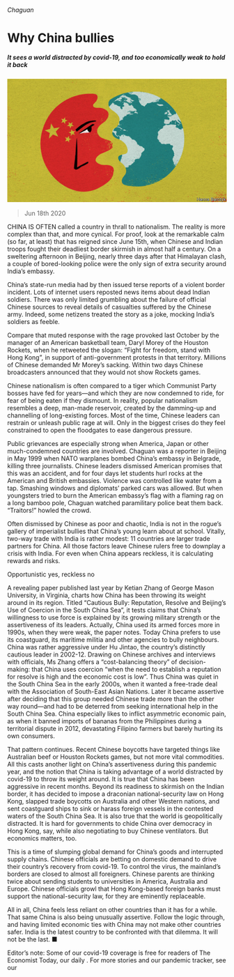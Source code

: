 ###### Chaguan

# Why China bullies 

##### It sees a world distracted by covid-19, and too economically weak to hold it back 

![image](images/20200620_CND000.jpg) 

> Jun 18th 2020 

CHINA IS OFTEN called a country in thrall to nationalism. The reality is more complex than that, and more cynical. For proof, look at the remarkable calm (so far, at least) that has reigned since June 15th, when Chinese and Indian troops fought their deadliest border skirmish in almost half a century. On a sweltering afternoon in Beijing, nearly three days after that Himalayan clash, a couple of bored-looking police were the only sign of extra security around India’s embassy.

China’s state-run media had by then issued terse reports of a violent border incident. Lots of internet users reposted news items about dead Indian soldiers. There was only limited grumbling about the failure of official Chinese sources to reveal details of casualties suffered by the Chinese army. Indeed, some netizens treated the story as a joke, mocking India’s soldiers as feeble.


Compare that muted response with the rage provoked last October by the manager of an American basketball team, Daryl Morey of the Houston Rockets, when he retweeted the slogan: “Fight for freedom, stand with Hong Kong”, in support of anti-government protests in that territory. Millions of Chinese demanded Mr Morey’s sacking. Within two days Chinese broadcasters announced that they would not show Rockets games.

Chinese nationalism is often compared to a tiger which Communist Party bosses have fed for years—and which they are now condemned to ride, for fear of being eaten if they dismount. In reality, popular nationalism resembles a deep, man-made reservoir, created by the damming-up and channelling of long-existing forces. Most of the time, Chinese leaders can restrain or unleash public rage at will. Only in the biggest crises do they feel constrained to open the floodgates to ease dangerous pressure.

Public grievances are especially strong when America, Japan or other much-condemned countries are involved. Chaguan was a reporter in Beijing in May 1999 when NATO warplanes bombed China’s embassy in Belgrade, killing three journalists. Chinese leaders dismissed American promises that this was an accident, and for four days let students hurl rocks at the American and British embassies. Violence was controlled like water from a tap. Smashing windows and diplomats’ parked cars was allowed. But when youngsters tried to burn the American embassy’s flag with a flaming rag on a long bamboo pole, Chaguan watched paramilitary police beat them back. “Traitors!” howled the crowd.

Often dismissed by Chinese as poor and chaotic, India is not in the rogue’s gallery of imperialist bullies that China’s young learn about at school. Vitally, two-way trade with India is rather modest: 11 countries are larger trade partners for China. All those factors leave Chinese rulers free to downplay a crisis with India. For even when China appears reckless, it is calculating rewards and risks.

Opportunistic yes, reckless no

A revealing paper published last year by Ketian Zhang of George Mason University, in Virginia, charts how China has been throwing its weight around in its region. Titled “Cautious Bully: Reputation, Resolve and Beijing’s Use of Coercion in the South China Sea”, it tests claims that China’s willingness to use force is explained by its growing military strength or the assertiveness of its leaders. Actually, China used its armed forces more in 1990s, when they were weak, the paper notes. Today China prefers to use its coastguard, its maritime militia and other agencies to bully neighbours. China was rather aggressive under Hu Jintao, the country’s distinctly cautious leader in 2002-12. Drawing on Chinese archives and interviews with officials, Ms Zhang offers a “cost-balancing theory” of decision-making: that China uses coercion “when the need to establish a reputation for resolve is high and the economic cost is low”. Thus China was quiet in the South China Sea in the early 2000s, when it wanted a free-trade deal with the Association of South-East Asian Nations. Later it became assertive after deciding that this group needed Chinese trade more than the other way round—and had to be deterred from seeking international help in the South China Sea. China especially likes to inflict asymmetric economic pain, as when it banned imports of bananas from the Philippines during a territorial dispute in 2012, devastating Filipino farmers but barely hurting its own consumers.

That pattern continues. Recent Chinese boycotts have targeted things like Australian beef or Houston Rockets games, but not more vital commodities. All this casts another light on China’s assertiveness during this pandemic year, and the notion that China is taking advantage of a world distracted by covid-19 to throw its weight around. It is true that China has been aggressive in recent months. Beyond its readiness to skirmish on the Indian border, it has decided to impose a draconian national-security law on Hong Kong, slapped trade boycotts on Australia and other Western nations, and sent coastguard ships to sink or harass foreign vessels in the contested waters of the South China Sea. It is also true that the world is geopolitically distracted. It is hard for governments to chide China over democracy in Hong Kong, say, while also negotiating to buy Chinese ventilators. But economics matters, too.

This is a time of slumping global demand for China’s goods and interrupted supply chains. Chinese officials are betting on domestic demand to drive their country’s recovery from covid-19. To control the virus, the mainland’s borders are closed to almost all foreigners. Chinese parents are thinking twice about sending students to universities in America, Australia and Europe. Chinese officials growl that Hong Kong-based foreign banks must support the national-security law, for they are eminently replaceable.

All in all, China feels less reliant on other countries than it has for a while. That same China is also being unusually assertive. Follow the logic through, and having limited economic ties with China may not make other countries safer. India is the latest country to be confronted with that dilemma. It will not be the last. ■

Editor’s note: Some of our covid-19 coverage is free for readers of The Economist Today, our daily . For more stories and our pandemic tracker, see our 

